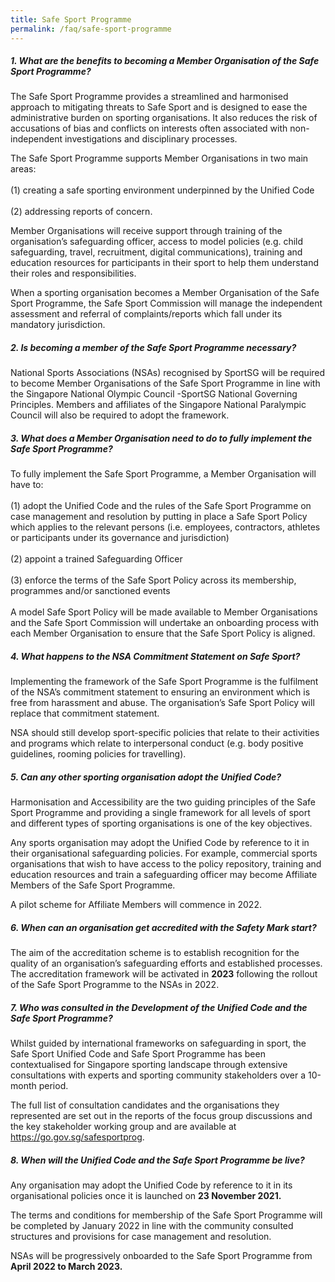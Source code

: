 ```yaml
---
title: Safe Sport Programme
permalink: /faq/safe-sport-programme
---
```

##### **1. What are the benefits to becoming a Member Organisation of the Safe Sport Programme?**

The Safe Sport Programme provides a streamlined and harmonised approach to mitigating threats to Safe Sport and is designed to ease the administrative burden on sporting organisations. It also reduces the risk of accusations of bias and conflicts on interests often associated with non-independent investigations and disciplinary processes.

The Safe Sport Programme supports Member Organisations in two main areas: <br><br>
(1) creating a safe sporting environment underpinned by the Unified Code <br><br>
(2) addressing reports of concern. <br>

Member Organisations will receive support through training of the organisation’s safeguarding officer, access to
model policies (e.g. child safeguarding, travel, recruitment, digital communications), training and education resources for participants in their sport to help them understand their roles and responsibilities.

When a sporting organisation becomes a Member Organisation of the Safe Sport Programme, the Safe Sport Commission will manage the independent assessment and referral of complaints/reports which fall under its mandatory jurisdiction.

##### **2.  Is becoming a member of the Safe Sport Programme necessary?**

National Sports Associations (NSAs) recognised by SportSG will be required to become Member Organisations of the Safe Sport Programme in line with the Singapore National Olympic Council -SportSG National Governing Principles. Members and affiliates of the Singapore National Paralympic Council will also be required to adopt the framework.


##### **3.  What does a Member Organisation need to do to fully implement the Safe Sport Programme?**

To fully implement the Safe Sport Programme, a Member Organisation will have to:<br><br>
(1) adopt the Unified Code and the rules of the Safe Sport Programme on case management and resolution by putting in place a Safe Sport Policy which applies to the relevant persons (i.e. employees, contractors, athletes or participants under its governance and jurisdiction)<br><br>
(2) appoint a trained Safeguarding Officer<br><br>
(3) enforce the terms of the Safe Sport Policy across its membership, programmes and/or sanctioned events <br><br>
A model Safe Sport Policy will be made available to Member Organisations and the Safe Sport Commission will undertake an onboarding process with each Member Organisation to ensure that the Safe Sport Policy is aligned.
 

##### **4. What happens to the NSA Commitment Statement on Safe Sport?**

Implementing the framework of the Safe Sport Programme is the fulfilment of the NSA’s commitment statement to ensuring an environment which is free from harassment and abuse. The organisation’s Safe Sport Policy will replace that commitment statement.
 
 NSA should still develop sport-specific policies that relate to their activities and programs which relate to interpersonal conduct (e.g. body positive guidelines, rooming policies for travelling).
 
##### **5. Can any other sporting organisation adopt the Unified Code?**

Harmonisation and Accessibility are the two guiding principles of the Safe Sport Programme and providing a single framework for all levels of sport and different types of sporting organisations is one of the key objectives.<br>

Any sports organisation may adopt the Unified Code by reference to it in their organisational safeguarding policies. For example, commercial sports organisations that wish to have access to the policy repository, training and education resources and train a safeguarding officer may become Affiliate Members of the Safe Sport Programme.<br>

A pilot scheme for Affiliate Members will commence in 2022.

##### **6. When can an organisation get accredited with the Safety Mark start?**
The aim of the accreditation scheme is to establish recognition for the quality of an organisation’s safeguarding efforts and established processes. The accreditation framework will be activated in **2023** following the rollout of the Safe Sport Programme to the NSAs in 2022.

##### **7. Who was consulted in the Development of the Unified Code and the Safe Sport Programme?**
Whilst guided by international frameworks on safeguarding in sport, the Safe Sport Unified Code and Safe Sport Programme has been contextualised for Singapore sporting landscape through extensive consultations with experts and sporting community stakeholders over a 10-month period.<br>

The full list of consultation candidates and the organisations they represented are set out in the reports of the focus group discussions and the key stakeholder working group and are available at https://go.gov.sg/safesportprog.

##### **8. When will the Unified Code and the Safe Sport Programme be live?**

Any organisation may adopt the Unified Code by reference to it in its organisational policies once it is launched on **23 November 2021.**

 The terms and conditions for membership of the Safe Sport Programme will be completed by January 2022 in line with the community consulted structures and provisions for case management and resolution.<br>
 
NSAs will be progressively onboarded to the Safe Sport Programme from **April 2022 to March 2023.**
